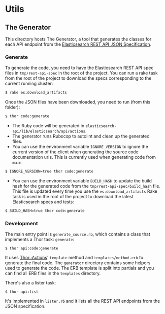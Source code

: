 # Utils

## The Generator

This directory hosts The Generator, a tool that generates the classes for each API endpoint from the [Elasticsearch REST API JSON Specification](https://github.com/elastic/elasticsearch/tree/main/rest-api-spec).

### Generate

To generate the code, you need to have the Elasticsearch REST API spec files in `tmp/rest-api-spec` in the root of the project. You can run a rake task from the root of the project to download the specs corresponding to the current running cluster:
```bash
$ rake es:download_artifacts
```

Once the JSON files have been downloaded, you need to run (from this folder):
```bash
$ thor code:generate
```

- The Ruby code will be generated in `elasticsearch-api/lib/elasticsearch/api/actions`.
- The generator runs Rubocop to autolint and clean up the generated files.
- You can use the environment variable `IGNORE_VERSION` to ignore the current version of the client when generating the source code documentation urls. This is currently used when generating code from `main`:

```bash
$ IGNORE_VERSION=true thor code:generate
```

- You can use the environment variable `BUILD_HASH` to update the build hash for the generated code from the `tmp/rest-api-spec/build_hash` file. This file is updated every time you use the `es:download_artifacts` Rake task is used in the root of the project to download the latest Elasticsearch specs and tests:
```bash
$ BUILD_HASH=true thor code:generate
```

### Development

The main entry point is `generate_source.rb`, which contains a class that implements a Thor task: `generate`:

```
$ thor api:code:generate
```

It uses [Thor::Actions](https://github.com/erikhuda/thor/wiki/Actions)' `template` method and `templates/method.erb` to generate the final code. The `generator` directory contains some helpers used to generate the code. The ERB template is split into partials and you can find all ERB files in the `templates` directory.

There's also a lister task:

```
$ thor api:list
```

It's implemented in `lister.rb` and it lists all the REST API endpoints from the JSON specification.
